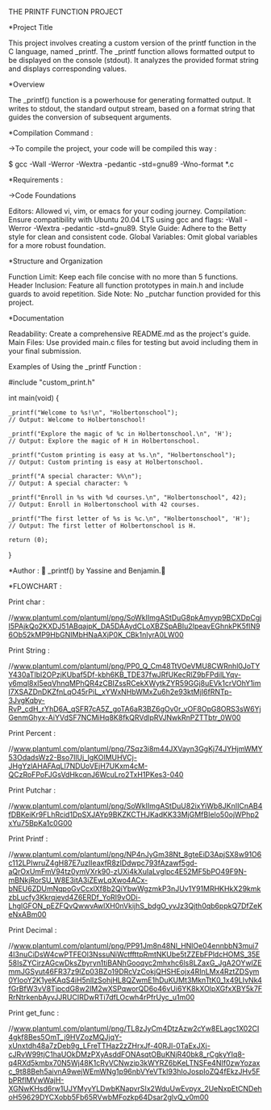 THE PRINTF FUNCTION PROJECT


*Project Title

This project involves creating a custom version of the printf function in the C language, named _printf. The _printf function allows formatted output to be displayed on the console (stdout). It analyzes the provided format string and displays corresponding values.

*Overview

The _printf() function is a powerhouse for generating formatted output. It writes to stdout, the standard output stream, based on a format string that guides the conversion of subsequent arguments.

*Compilation Command : 

->To compile the project, your code will be compiled this way :

$ gcc -Wall -Werror -Wextra -pedantic -std=gnu89 -Wno-format *.c




*Requirements : 

->Code Foundations

Editors: Allowed vi, vim, or emacs for your coding journey.
Compilation: Ensure compatibility with Ubuntu 20.04 LTS using gcc and flags: -Wall -Werror -Wextra -pedantic -std=gnu89.
Style Guide: Adhere to the Betty style for clean and consistent code.
Global Variables: Omit global variables for a more robust foundation.

*Structure and Organization

Function Limit: Keep each file concise with no more than 5 functions.
Header Inclusion: Feature all function prototypes in main.h and include guards to avoid repetition.
Side Note: No _putchar function provided for this project.

*Documentation

Readability: Create a comprehensive README.md as the project's guide.
Main Files: Use provided main.c files for testing but avoid including them in your final submission.






Examples of Using the _printf Function :

#include "custom_print.h"

int main(void) {

    _printf("Welcome to %s!\n", "Holbertonschool");
    // Output: Welcome to Holbertonschool!

    _printf("Explore the magic of %c in Holbertonschool.\n", 'H');
    // Output: Explore the magic of H in Holbertonschool.

    _printf("Custom printing is easy at %s.\n", "Holbertonschool");
    // Output: Custom printing is easy at Holbertonschool.

    _printf("A special character: %%\n");
    // Output: A special character: %

    _printf("Enroll in %s with %d courses.\n", "Holbertonschool", 42);
    // Output: Enroll in Holbertonschool with 42 courses.

    _printf("The first letter of %s is %c.\n", "Holbertonschool", 'H');
    // Output: The first letter of Holbertonschool is H.

    return (0);
}


*Author : 
🌟 _printf() by Yassine and Benjamin.🌟

*FLOWCHART : 

Print char : 

//www.plantuml.com/plantuml/png/SoWkIImgAStDuG8pkAmyyp9BCXDpCgjI5PAjkQo2KXDJ51ABqajpK_DA5DAAydCLoXBZSpABIu2IpeavEGhnkPK5fIN96Ob52kMP9HbGNIMbHNaAXjP0K_CBk1nIyrA0LW00


Print String  : 

//www.plantuml.com/plantuml/png/PP0_Q_Cm48TtVOeVMU8CWRnhl0JoTYY430aTIbl2OPzjKUbaf5Df-kbh6KB_TDE37fwJRfUKecRlZ9bFPdilLYqv-y6mql8xI5eqVhnqMPhQR4zCBIZssRCekXWytkZYR59GGj8uEVk1crVOhY1iml7XSAZDnDKZfnLqO45rPiL_xYWxNHbWMxZu6h2e93ktMjI6fRNTp-3JvgKqby-RvP_cdH_rYhD6A_qSFR7cA5Z_goTA6aR3BZ6gOv0r_vOF8OpG8ORS3sW6YjGenmGhyx-AiYVdSF7NCMiHq8K8fkQRVdlpRVJNwkRnPZTTbtr_0W00


Print Percent : 

//www.plantuml.com/plantuml/png/7Sqz3i8m44JXVayn3GgKj74JYHjmWMY53OdadsWz2-Bso7IlUj_IgKOlMUHVCj-JHgYzlAHAFAqLl7NDUoVEjH7UKxm4cM-QCzRoFPoFJGsVdHkcqnJ6WcuLro2TxH1PKes3-040


Print Putchar : 

//www.plantuml.com/plantuml/png/SoWkIImgAStDuU82ixYiWb8JKnIICnAB4fDBKeiKr9FLhRcid1DpSXJAYp9BKZKCTHJKadKK33MjGMfBIelo50ojWPhp2xYu75BpKa1c0G00


Print Printf : 

//www.plantuml.com/plantuml/png/NP4nJyGm38Nt_8gteEiD3ApjSX8w91O6c112LPIwruZ4gH87E7uzIIeaxfR8zlDdwpc793fAzawf5gd-aQrOxUmFmV94tz0ymVXrk90-zUXi4kXuIaLvgIpc4E52MF5bPO49F9N-mBNkjRorSU_W8E3itA3iZEwLqXwo4ACx-bNEU6ZDUmNqpoGvCcxlXf8b2QiYbwWgzmkP3nJUv1Y91MRHKHkX29kmkzbLucfy3Kkrqjevd4Z6ERDf_YoRI9vODi-LhglGFON_pEZFQvQwwvAwlXH0nVkijhS_bdgO_yvJz3Qjth0qb6ppkQ7DfZeKeNxABm00


Print Decimal : 

//www.plantuml.com/plantuml/png/PP91Jm8n48Nl_HNlOe04ennbbN3mui74I3nuCiDsW4cwPTFEOl3NssuNiWctffttpRmtNKUbe5tZZEbFPldcHOMS_35E58IsZYCirzAGcwDksZbyryn1tiBANhGooqyc2mhxhc6ls8LZaxG_JgA2OYwlZEmmJGSyut46FR37z9lZp03BZo19DRcVzCokjQHSHEojx4RInLMx4RztZDSym0YIooY2K1yeKAqS4iH5nlIzSohjHL8QZwmE1hDuKUMt3MknTtK0_1x49LIvNk4fGrBfW3vV8TjpcdG8w2IM2wXSPqworQD6o46vUi6YK8kXOlpXGfxXBY5k7FRrNtrkenbAyvJJRUCIRDwRTi7dfLOcwh4rPfrUyc_u1m00


Print get_func : 

//www.plantuml.com/plantuml/png/TL8zJyCm4DtzAzw2cYw8ELagc1X02CI4gkf8Bes5OmT_j9HVZozMQJjqY-xUnxtdh48a7zDeb9g_LFreTTHaz2zZHrxJf-40RJl-0TaExJXj-cJRvW99tjC1haUOkDMzPXyAsddFONAsqtOBuKNjR40bk8_rCgkyYIq8-q4RXd5kmbx70N5Wj48K1cRyVCNwzip3kWYRZ6bKeLTNSFe4NIf0zwYozaxc_9t88Beh5aivnA9wejWEmWNg1p96nbVYeVTkl93hIoJospIoZQ4fEkzJHv5FbPRflMVwWajH-XGNwKHsd6rw1UJYMyyYLDwbKNapvrSIx2WduUwEvpyx_2UeNxpEtCNDehoH59629DYCXobb5Fb65RVwbMFozkp64Dsar2glvQ_v0m00

